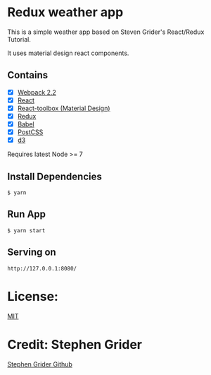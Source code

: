# Redux weather app

This is a simple weather app based on Steven Grider's React/Redux Tutorial.

It uses material design react components.

## Contains

- [x] [Webpack 2.2](https://webpack.github.io)
- [x] [React](https://facebook.github.io/react/)
- [x] [React-toolbox (Material Design)](http://react-toolbox.com/)
- [x] [Redux](http://redux.js.org/)
- [x] [Babel](https://babeljs.io/)
- [x] [PostCSS](http://postcss.org/)
- [x] [d3](https://d3js.org/)

Requires latest Node >= 7

## Install Dependencies

```
$ yarn
```

## Run App

```
$ yarn start
```

## Serving on

```
http://127.0.0.1:8080/
```

# License:

[MIT](License.md)

# Credit: Stephen Grider

[Stephen Grider Github](https://github.com/StephenGrider)
